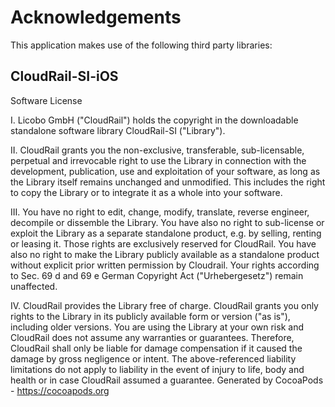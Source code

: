 # Acknowledgements
This application makes use of the following third party libraries:

## CloudRail-SI-iOS

Software License

I.	Licobo GmbH ("CloudRail") holds the copyright in the downloadable standalone
software library CloudRail-SI ("Library").

II. CloudRail grants you the non-exclusive, transferable, sub-licensable,
perpetual and irrevocable right to use the Library in connection with the
development, publication, use and exploitation of your software, as long as the
Library itself remains unchanged and unmodified. This includes the right to copy
the Library or to integrate it as a whole into your software.

III. You have no right to edit, change, modify, translate, reverse engineer,
decompile or dissemble the Library. You have also no right to sub-license or
exploit the Library as a separate standalone product, e.g. by selling, renting
or leasing it. Those rights are exclusively reserved for CloudRail. You have
also no right to make the Library publicly available as a standalone product
without explicit prior written permission by Cloudrail.  Your rights according
to Sec. 69 d and 69 e German Copyright Act ("Urhebergesetz") remain unaffected.

IV. CloudRail provides the Library free of charge. CloudRail grants you only
rights to the Library in its publicly available form or version ("as is"),
including older versions. You are using the Library at your own risk and
CloudRail does not assume any warranties or guarantees. Therefore, CloudRail
shall only be liable for damage compensation if it caused the damage by gross
negligence or intent. The above-referenced liability limitations do not apply to
liability in the event of injury to life, body and health or in case CloudRail
assumed a guarantee.
Generated by CocoaPods - https://cocoapods.org
